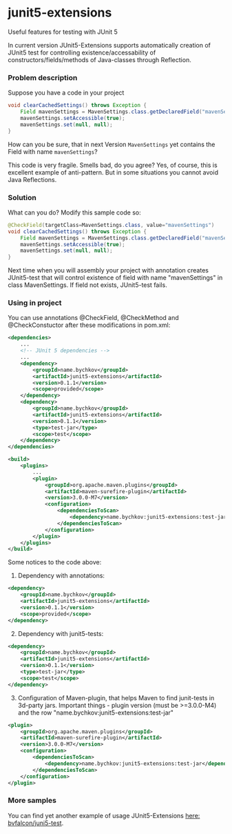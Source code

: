 # junit5-extensions
Useful features for testing with JUnit 5

In current version JUnit5-Extensions supports automatically creation of JUnit5 test for controlling existence/accessability of constructors/fields/methods of Java-classes through Reflection.

### Problem description

Suppose you have a code in your project

```java
void clearCachedSettings() throws Exception {
    Field mavenSettings = MavenSettings.class.getDeclaredField("mavenSettings");
    mavenSettings.setAccessible(true);
    mavenSettings.set(null, null);
}
```

How can you be sure, that in next Version `MavenSettings` yet contains the Field with name `mavenSettings`?

This code is very fragile. Smells bad, do you agree? Yes, of course, this is excellent example of anti-pattern. But in some situations you cannot avoid Java Reflections.

### Solution

What can you do? Modify this sample code so:

```java
@CheckField(targetClass=MavenSettings.class, value="mavenSettings")
void clearCachedSettings() throws Exception {
    Field mavenSettings = MavenSettings.class.getDeclaredField("mavenSettings");
    mavenSettings.setAccessible(true);
    mavenSettings.set(null, null);
}
```

Next time when you will assembly your project with annotation creates JUnit5-test that will control existence of field with name "mavenSettings" in class MavenSettings. If field not exists, JUnit5-test fails.

### Using in project

You can use annotations @CheckField, @CheckMethod and @CheckConstuctor after these modifications in pom.xml:

```xml
<dependencies>
	...
	<!-- JUnit 5 dependencies -->
	...
	<dependency>
		<groupId>name.bychkov</groupId>
		<artifactId>junit5-extensions</artifactId>
		<version>0.1.1</version>
		<scope>provided</scope>
	</dependency>
	<dependency>
		<groupId>name.bychkov</groupId>
		<artifactId>junit5-extensions</artifactId>
		<version>0.1.1</version>
		<type>test-jar</type>
		<scope>test</scope>
	</dependency>
</dependencies>

<build>
	<plugins>
		...
		<plugin>
			<groupId>org.apache.maven.plugins</groupId>
			<artifactId>maven-surefire-plugin</artifactId>
			<version>3.0.0-M7</version>
			<configuration>
				<dependenciesToScan>
					<dependency>name.bychkov:junit5-extensions:test-jar</dependency>
				</dependenciesToScan>
			</configuration>
		</plugin>
	</plugins>
</build>
```

Some notices to the code above:

1) Dependency with annotations:

```xml
<dependency>
	<groupId>name.bychkov</groupId>
	<artifactId>junit5-extensions</artifactId>
	<version>0.1.1</version>
	<scope>provided</scope>
</dependency>
```

2) Dependency with junit5-tests:

```xml
<dependency>
	<groupId>name.bychkov</groupId>
	<artifactId>junit5-extensions</artifactId>
	<version>0.1.1</version>
	<type>test-jar</type>
	<scope>test</scope>
</dependency>
```

3) Configuration of Maven-plugin, that helps Maven to find junit-tests in 3d-party jars. Important things - plugin version (must be >=3.0.0-M4) and the row "name.bychkov:junit5-extensions:test-jar"

```xml
<plugin>
	<groupId>org.apache.maven.plugins</groupId>
	<artifactId>maven-surefire-plugin</artifactId>
	<version>3.0.0-M7</version>
	<configuration>
		<dependenciesToScan>
			<dependency>name.bychkov:junit5-extensions:test-jar</dependency>
		</dependenciesToScan>
	</configuration>
</plugin>
```

### More samples

You can find yet another example of usage JUnit5-Extensions [here: bvfalcon/juni5-test](https://github.com/bvfalcon/junit5-test).
